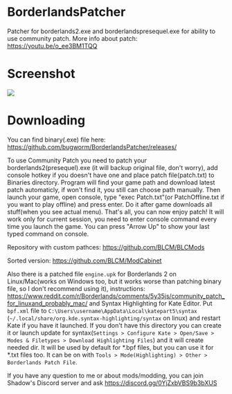 # BorderlandsPatcher
Patcher for borderlands2.exe and borderlandspresequel.exe for ability to use community patch. More info about patch: https://youtu.be/o_ee3BM1TQQ 

# Screenshot
![](https://github.com/bugworm/BorderlandsPatcher/blob/master/Screenshot.png?raw=true)

# Downloading
You can find binary(.exe) file here: https://github.com/bugworm/BorderlandsPatcher/releases/

To use Community Patch you need to patch your borderlands2(presequel).exe (it will backup original file, don't worry), add console hotkey if you doesn't have one and place patch file(patch.txt) to Binaries directory. Program will find your game path and download latest patch automaticly, if won't find it, you still can choose path manually. Then launch your game, open console, type \"exec Patch.txt\"(or PatchOffline.txt if you want to play offline) and press enter. Do it after game downloads all stuff(when you see actual menu). That's all, you can now enjoy patch! It will work only for current session, you need to enter console command every time you launch the game. You can press \"Arrow Up\" to show your last typed command on console.

Repository with custom pathces: https://github.com/BLCM/BLCMods

Sorted version: https://github.com/BLCM/ModCabinet

Also there is a patched file `engine.upk` for Borderlands 2 on Linux/Mac(works on Windows too, but it works worse than patching binary file, so I don't recommend using it), instructions: https://www.reddit.com/r/Borderlands/comments/5y35js/community_patch_for_linuxand_probably_mac/
and Syntax Highlighting for Kate Editor. Put `bpf.xml` file to `C:\Users\username\AppData\Local\katepart5\syntax` (`~/.local/share/org.kde.syntax-highlighting/syntax` on linux) and restart Kate if you have it launched. If you don't have this directory you can create it or launch update for syntax(`Settings > Configure Kate > Open/Save > Modes & Filetypes > Download Highlighting Files`) and it will create needed dir. It will be used by default for *.bpf files, but you can use it for *.txt files too. It can be on with `Tools > Mode(Highlighting) > Other > Borderlands Patch File`.

If you have any question to me or about mods/modding, you can join Shadow's Discord server and ask https://discord.gg/0YjZxbVBS9b3bXUS

